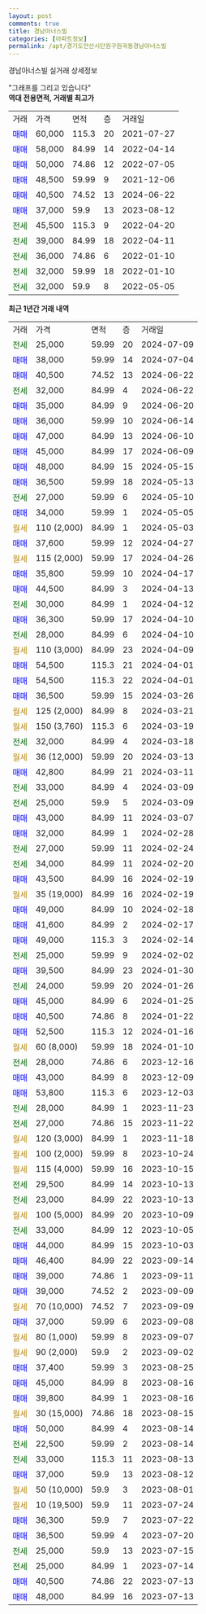 ```yaml
---
layout: post
comments: true
title: 경남아너스빌
categories: [아파트정보]
permalink: /apt/경기도안산시단원구원곡동경남아너스빌
---
```


경남아너스빌 실거래 상세정보

<script type="text/javascript">
  google.charts.load('current', {'packages':['line', 'corechart']});
  google.charts.setOnLoadCallback(drawChart);

  function drawChart() {
    var data = new google.visualization.DataTable();
    data.addColumn('date', '거래일');
    data.addColumn('number', "매매");
    data.addColumn('number', "전세");
    data.addColumn('number', "전매");

    data.addRows([[new Date(Date.parse("2024-07-09")), null, 25000, null], [new Date(Date.parse("2024-07-04")), 38000, null, null], [new Date(Date.parse("2024-06-22")), 40500, null, null], [new Date(Date.parse("2024-06-22")), null, 32000, null], [new Date(Date.parse("2024-06-20")), 35000, null, null], [new Date(Date.parse("2024-06-14")), 36000, null, null], [new Date(Date.parse("2024-06-10")), 47000, null, null], [new Date(Date.parse("2024-06-09")), 45000, null, null], [new Date(Date.parse("2024-05-15")), 48000, null, null], [new Date(Date.parse("2024-05-13")), 36500, null, null], [new Date(Date.parse("2024-05-10")), null, 27000, null], [new Date(Date.parse("2024-05-05")), 34000, null, null], [new Date(Date.parse("2024-05-03")), null, null, null], [new Date(Date.parse("2024-04-27")), 37600, null, null], [new Date(Date.parse("2024-04-26")), null, null, null], [new Date(Date.parse("2024-04-17")), 35800, null, null], [new Date(Date.parse("2024-04-13")), 44500, null, null], [new Date(Date.parse("2024-04-12")), null, 30000, null], [new Date(Date.parse("2024-04-10")), 36300, null, null], [new Date(Date.parse("2024-04-10")), null, 28000, null], [new Date(Date.parse("2024-04-09")), null, null, null], [new Date(Date.parse("2024-04-01")), 54500, null, null], [new Date(Date.parse("2024-04-01")), 54500, null, null], [new Date(Date.parse("2024-03-26")), 36500, null, null], [new Date(Date.parse("2024-03-21")), null, null, null], [new Date(Date.parse("2024-03-19")), null, null, null], [new Date(Date.parse("2024-03-18")), null, 32000, null], [new Date(Date.parse("2024-03-13")), null, null, null], [new Date(Date.parse("2024-03-11")), 42800, null, null], [new Date(Date.parse("2024-03-09")), null, 33000, null], [new Date(Date.parse("2024-03-09")), null, 25000, null], [new Date(Date.parse("2024-03-07")), 43000, null, null], [new Date(Date.parse("2024-02-28")), 32000, null, null], [new Date(Date.parse("2024-02-24")), null, 27000, null], [new Date(Date.parse("2024-02-20")), null, 34000, null], [new Date(Date.parse("2024-02-19")), 43500, null, null], [new Date(Date.parse("2024-02-19")), null, null, null], [new Date(Date.parse("2024-02-18")), 49000, null, null], [new Date(Date.parse("2024-02-17")), 41600, null, null], [new Date(Date.parse("2024-02-14")), 49000, null, null], [new Date(Date.parse("2024-02-02")), null, 25000, null], [new Date(Date.parse("2024-01-30")), 39500, null, null], [new Date(Date.parse("2024-01-26")), null, 24000, null], [new Date(Date.parse("2024-01-25")), 45000, null, null], [new Date(Date.parse("2024-01-22")), 40500, null, null], [new Date(Date.parse("2024-01-16")), 52500, null, null], [new Date(Date.parse("2024-01-10")), null, null, null], [new Date(Date.parse("2023-12-16")), null, 28000, null], [new Date(Date.parse("2023-12-09")), 43000, null, null], [new Date(Date.parse("2023-12-03")), 53800, null, null], [new Date(Date.parse("2023-11-23")), null, 28000, null], [new Date(Date.parse("2023-11-22")), null, 27000, null], [new Date(Date.parse("2023-11-18")), null, null, null], [new Date(Date.parse("2023-10-24")), null, null, null], [new Date(Date.parse("2023-10-15")), null, null, null], [new Date(Date.parse("2023-10-13")), null, 29500, null], [new Date(Date.parse("2023-10-13")), null, 23000, null], [new Date(Date.parse("2023-10-09")), null, null, null], [new Date(Date.parse("2023-10-05")), null, 33000, null], [new Date(Date.parse("2023-10-03")), 44000, null, null], [new Date(Date.parse("2023-09-14")), 46400, null, null], [new Date(Date.parse("2023-09-11")), 39000, null, null], [new Date(Date.parse("2023-09-09")), 39000, null, null], [new Date(Date.parse("2023-09-09")), null, null, null], [new Date(Date.parse("2023-09-08")), 37000, null, null], [new Date(Date.parse("2023-09-07")), null, null, null], [new Date(Date.parse("2023-09-02")), null, null, null], [new Date(Date.parse("2023-08-25")), 37400, null, null], [new Date(Date.parse("2023-08-16")), 45000, null, null], [new Date(Date.parse("2023-08-16")), 39800, null, null], [new Date(Date.parse("2023-08-15")), null, null, null], [new Date(Date.parse("2023-08-14")), 50000, null, null], [new Date(Date.parse("2023-08-14")), null, 22500, null], [new Date(Date.parse("2023-08-13")), null, 33000, null], [new Date(Date.parse("2023-08-12")), 37000, null, null], [new Date(Date.parse("2023-08-01")), null, null, null], [new Date(Date.parse("2023-07-24")), null, null, null], [new Date(Date.parse("2023-07-22")), 36300, null, null], [new Date(Date.parse("2023-07-20")), 36500, null, null], [new Date(Date.parse("2023-07-15")), null, 25000, null], [new Date(Date.parse("2023-07-14")), null, 25000, null], [new Date(Date.parse("2023-07-13")), 40500, null, null], [new Date(Date.parse("2023-07-13")), 48000, null, null]]);

    var options = {
      hAxis: {
        format: 'yyyy/MM/dd'
      },    
      lineWidth: 0,
      pointsVisible: true,    
      title: '최근 1년간 유형별 실거래가 분포',
      legend: { position: 'bottom' }
    };

    var formatter = new google.visualization.NumberFormat({pattern:'###,###'} );
    formatter.format(data, 1);
    formatter.format(data, 2);
    
    setTimeout(function() {
        var chart = new google.visualization.LineChart(document.getElementById('columnchart_material'));
        chart.draw(data, (options));
        document.getElementById('loading').style.display = 'none';
    }, 200);
  }
</script>


<div id="loading" style="z-index:20; display: block; margin-left: 0px">"그래프를 그리고 있습니다"</div>
<div id="columnchart_material" style="width: 95%; margin-left: 0px; display: block"></div>
<!-- contents start -->
<b>역대 전용면적, 거래별 최고가</b>
<table class="sortable">
    <tr>
      <td>거래</td>
      <td>가격</td>
      <td>면적</td>
      <td>층</td>
      <td>거래일</td>
    </tr>
        <tr>
          <td><a style="color: blue">매매</a></td>
          <td>60,000</td>
          <td>115.3</td>
          <td>20</td>
          <td>2021-07-27</td>
        </tr>            <tr>
          <td><a style="color: blue">매매</a></td>
          <td>58,000</td>
          <td>84.99</td>
          <td>14</td>
          <td>2022-04-14</td>
        </tr>            <tr>
          <td><a style="color: blue">매매</a></td>
          <td>50,000</td>
          <td>74.86</td>
          <td>12</td>
          <td>2022-07-05</td>
        </tr>            <tr>
          <td><a style="color: blue">매매</a></td>
          <td>48,500</td>
          <td>59.99</td>
          <td>9</td>
          <td>2021-12-06</td>
        </tr>            <tr>
          <td><a style="color: blue">매매</a></td>
          <td>40,500</td>
          <td>74.52</td>
          <td>13</td>
          <td>2024-06-22</td>
        </tr>            <tr>
          <td><a style="color: blue">매매</a></td>
          <td>37,000</td>
          <td>59.9</td>
          <td>13</td>
          <td>2023-08-12</td>
        </tr>        
        <tr>
              <td><a style="color: darkgreen">전세</a></td>
              <td>45,500</td>
              <td>115.3</td>
              <td>9</td>
              <td>2022-04-20</td>
            </tr>            <tr>
              <td><a style="color: darkgreen">전세</a></td>
              <td>39,000</td>
              <td>84.99</td>
              <td>18</td>
              <td>2022-04-11</td>
            </tr>            <tr>
              <td><a style="color: darkgreen">전세</a></td>
              <td>36,000</td>
              <td>74.86</td>
              <td>6</td>
              <td>2022-01-10</td>
            </tr>            <tr>
              <td><a style="color: darkgreen">전세</a></td>
              <td>32,000</td>
              <td>59.99</td>
              <td>18</td>
              <td>2022-01-10</td>
            </tr>            <tr>
              <td><a style="color: darkgreen">전세</a></td>
              <td>32,000</td>
              <td>59.9</td>
              <td>8</td>
              <td>2022-05-05</td>
            </tr>        
    
</table>

<b>최근 1년간 거래 내역</b>

<table class="sortable">
    <tr>
      <td>거래</td>
      <td>가격</td>
      <td>면적</td>
      <td>층</td>
      <td>거래일</td>
    </tr>
    <tr>
      <td><a style="color: darkgreen">전세</a></td>
      <td>25,000</td>
      <td>59.99</td>
      <td>20</td>
      <td>2024-07-09</td>
    </tr>          <tr>
      <td><a style="color: blue">매매</a></td>
      <td>38,000</td>
      <td>59.99</td>
      <td>14</td>
      <td>2024-07-04</td>
    </tr>          <tr>
      <td><a style="color: blue">매매</a></td>
      <td>40,500</td>
      <td>74.52</td>
      <td>13</td>
      <td>2024-06-22</td>
    </tr>          <tr>
      <td><a style="color: darkgreen">전세</a></td>
      <td>32,000</td>
      <td>84.99</td>
      <td>4</td>
      <td>2024-06-22</td>
    </tr>          <tr>
      <td><a style="color: blue">매매</a></td>
      <td>35,000</td>
      <td>84.99</td>
      <td>9</td>
      <td>2024-06-20</td>
    </tr>          <tr>
      <td><a style="color: blue">매매</a></td>
      <td>36,000</td>
      <td>59.99</td>
      <td>10</td>
      <td>2024-06-14</td>
    </tr>          <tr>
      <td><a style="color: blue">매매</a></td>
      <td>47,000</td>
      <td>84.99</td>
      <td>13</td>
      <td>2024-06-10</td>
    </tr>          <tr>
      <td><a style="color: blue">매매</a></td>
      <td>45,000</td>
      <td>84.99</td>
      <td>17</td>
      <td>2024-06-09</td>
    </tr>          <tr>
      <td><a style="color: blue">매매</a></td>
      <td>48,000</td>
      <td>84.99</td>
      <td>15</td>
      <td>2024-05-15</td>
    </tr>          <tr>
      <td><a style="color: blue">매매</a></td>
      <td>36,500</td>
      <td>59.99</td>
      <td>18</td>
      <td>2024-05-13</td>
    </tr>          <tr>
      <td><a style="color: darkgreen">전세</a></td>
      <td>27,000</td>
      <td>59.99</td>
      <td>6</td>
      <td>2024-05-10</td>
    </tr>          <tr>
      <td><a style="color: blue">매매</a></td>
      <td>34,000</td>
      <td>59.99</td>
      <td>1</td>
      <td>2024-05-05</td>
    </tr>          <tr>
      <td><a style="color: darkgoldenrod">월세</a></td>
      <td>110 (2,000)</td>
      <td>84.99</td>
      <td>1</td>
      <td>2024-05-03</td>
    </tr>          <tr>
      <td><a style="color: blue">매매</a></td>
      <td>37,600</td>
      <td>59.99</td>
      <td>12</td>
      <td>2024-04-27</td>
    </tr>          <tr>
      <td><a style="color: darkgoldenrod">월세</a></td>
      <td>115 (2,000)</td>
      <td>59.99</td>
      <td>17</td>
      <td>2024-04-26</td>
    </tr>          <tr>
      <td><a style="color: blue">매매</a></td>
      <td>35,800</td>
      <td>59.99</td>
      <td>10</td>
      <td>2024-04-17</td>
    </tr>          <tr>
      <td><a style="color: blue">매매</a></td>
      <td>44,500</td>
      <td>84.99</td>
      <td>3</td>
      <td>2024-04-13</td>
    </tr>          <tr>
      <td><a style="color: darkgreen">전세</a></td>
      <td>30,000</td>
      <td>84.99</td>
      <td>1</td>
      <td>2024-04-12</td>
    </tr>          <tr>
      <td><a style="color: blue">매매</a></td>
      <td>36,300</td>
      <td>59.99</td>
      <td>17</td>
      <td>2024-04-10</td>
    </tr>          <tr>
      <td><a style="color: darkgreen">전세</a></td>
      <td>28,000</td>
      <td>84.99</td>
      <td>6</td>
      <td>2024-04-10</td>
    </tr>          <tr>
      <td><a style="color: darkgoldenrod">월세</a></td>
      <td>110 (3,000)</td>
      <td>84.99</td>
      <td>23</td>
      <td>2024-04-09</td>
    </tr>          <tr>
      <td><a style="color: blue">매매</a></td>
      <td>54,500</td>
      <td>115.3</td>
      <td>21</td>
      <td>2024-04-01</td>
    </tr>          <tr>
      <td><a style="color: blue">매매</a></td>
      <td>54,500</td>
      <td>115.3</td>
      <td>22</td>
      <td>2024-04-01</td>
    </tr>          <tr>
      <td><a style="color: blue">매매</a></td>
      <td>36,500</td>
      <td>59.99</td>
      <td>15</td>
      <td>2024-03-26</td>
    </tr>          <tr>
      <td><a style="color: darkgoldenrod">월세</a></td>
      <td>125 (2,000)</td>
      <td>84.99</td>
      <td>8</td>
      <td>2024-03-21</td>
    </tr>          <tr>
      <td><a style="color: darkgoldenrod">월세</a></td>
      <td>150 (3,760)</td>
      <td>115.3</td>
      <td>6</td>
      <td>2024-03-19</td>
    </tr>          <tr>
      <td><a style="color: darkgreen">전세</a></td>
      <td>32,000</td>
      <td>84.99</td>
      <td>4</td>
      <td>2024-03-18</td>
    </tr>          <tr>
      <td><a style="color: darkgoldenrod">월세</a></td>
      <td>36 (12,000)</td>
      <td>59.99</td>
      <td>20</td>
      <td>2024-03-13</td>
    </tr>          <tr>
      <td><a style="color: blue">매매</a></td>
      <td>42,800</td>
      <td>84.99</td>
      <td>21</td>
      <td>2024-03-11</td>
    </tr>          <tr>
      <td><a style="color: darkgreen">전세</a></td>
      <td>33,000</td>
      <td>84.99</td>
      <td>4</td>
      <td>2024-03-09</td>
    </tr>          <tr>
      <td><a style="color: darkgreen">전세</a></td>
      <td>25,000</td>
      <td>59.9</td>
      <td>5</td>
      <td>2024-03-09</td>
    </tr>          <tr>
      <td><a style="color: blue">매매</a></td>
      <td>43,000</td>
      <td>84.99</td>
      <td>11</td>
      <td>2024-03-07</td>
    </tr>          <tr>
      <td><a style="color: blue">매매</a></td>
      <td>32,000</td>
      <td>84.99</td>
      <td>1</td>
      <td>2024-02-28</td>
    </tr>          <tr>
      <td><a style="color: darkgreen">전세</a></td>
      <td>27,000</td>
      <td>59.99</td>
      <td>11</td>
      <td>2024-02-24</td>
    </tr>          <tr>
      <td><a style="color: darkgreen">전세</a></td>
      <td>34,000</td>
      <td>84.99</td>
      <td>11</td>
      <td>2024-02-20</td>
    </tr>          <tr>
      <td><a style="color: blue">매매</a></td>
      <td>43,500</td>
      <td>84.99</td>
      <td>16</td>
      <td>2024-02-19</td>
    </tr>          <tr>
      <td><a style="color: darkgoldenrod">월세</a></td>
      <td>35 (19,000)</td>
      <td>84.99</td>
      <td>16</td>
      <td>2024-02-19</td>
    </tr>          <tr>
      <td><a style="color: blue">매매</a></td>
      <td>49,000</td>
      <td>84.99</td>
      <td>10</td>
      <td>2024-02-18</td>
    </tr>          <tr>
      <td><a style="color: blue">매매</a></td>
      <td>41,600</td>
      <td>84.99</td>
      <td>2</td>
      <td>2024-02-17</td>
    </tr>          <tr>
      <td><a style="color: blue">매매</a></td>
      <td>49,000</td>
      <td>115.3</td>
      <td>3</td>
      <td>2024-02-14</td>
    </tr>          <tr>
      <td><a style="color: darkgreen">전세</a></td>
      <td>25,000</td>
      <td>59.99</td>
      <td>9</td>
      <td>2024-02-02</td>
    </tr>          <tr>
      <td><a style="color: blue">매매</a></td>
      <td>39,500</td>
      <td>84.99</td>
      <td>23</td>
      <td>2024-01-30</td>
    </tr>          <tr>
      <td><a style="color: darkgreen">전세</a></td>
      <td>24,000</td>
      <td>59.99</td>
      <td>20</td>
      <td>2024-01-26</td>
    </tr>          <tr>
      <td><a style="color: blue">매매</a></td>
      <td>45,000</td>
      <td>84.99</td>
      <td>6</td>
      <td>2024-01-25</td>
    </tr>          <tr>
      <td><a style="color: blue">매매</a></td>
      <td>40,500</td>
      <td>74.86</td>
      <td>8</td>
      <td>2024-01-22</td>
    </tr>          <tr>
      <td><a style="color: blue">매매</a></td>
      <td>52,500</td>
      <td>115.3</td>
      <td>12</td>
      <td>2024-01-16</td>
    </tr>          <tr>
      <td><a style="color: darkgoldenrod">월세</a></td>
      <td>60 (8,000)</td>
      <td>59.99</td>
      <td>18</td>
      <td>2024-01-10</td>
    </tr>          <tr>
      <td><a style="color: darkgreen">전세</a></td>
      <td>28,000</td>
      <td>74.86</td>
      <td>6</td>
      <td>2023-12-16</td>
    </tr>          <tr>
      <td><a style="color: blue">매매</a></td>
      <td>43,000</td>
      <td>84.99</td>
      <td>8</td>
      <td>2023-12-09</td>
    </tr>          <tr>
      <td><a style="color: blue">매매</a></td>
      <td>53,800</td>
      <td>115.3</td>
      <td>6</td>
      <td>2023-12-03</td>
    </tr>          <tr>
      <td><a style="color: darkgreen">전세</a></td>
      <td>28,000</td>
      <td>84.99</td>
      <td>1</td>
      <td>2023-11-23</td>
    </tr>          <tr>
      <td><a style="color: darkgreen">전세</a></td>
      <td>27,000</td>
      <td>74.86</td>
      <td>15</td>
      <td>2023-11-22</td>
    </tr>          <tr>
      <td><a style="color: darkgoldenrod">월세</a></td>
      <td>120 (3,000)</td>
      <td>84.99</td>
      <td>1</td>
      <td>2023-11-18</td>
    </tr>          <tr>
      <td><a style="color: darkgoldenrod">월세</a></td>
      <td>100 (2,000)</td>
      <td>59.99</td>
      <td>8</td>
      <td>2023-10-24</td>
    </tr>          <tr>
      <td><a style="color: darkgoldenrod">월세</a></td>
      <td>115 (4,000)</td>
      <td>59.99</td>
      <td>16</td>
      <td>2023-10-15</td>
    </tr>          <tr>
      <td><a style="color: darkgreen">전세</a></td>
      <td>29,500</td>
      <td>84.99</td>
      <td>14</td>
      <td>2023-10-13</td>
    </tr>          <tr>
      <td><a style="color: darkgreen">전세</a></td>
      <td>23,000</td>
      <td>84.99</td>
      <td>22</td>
      <td>2023-10-13</td>
    </tr>          <tr>
      <td><a style="color: darkgoldenrod">월세</a></td>
      <td>100 (5,000)</td>
      <td>84.99</td>
      <td>20</td>
      <td>2023-10-09</td>
    </tr>          <tr>
      <td><a style="color: darkgreen">전세</a></td>
      <td>33,000</td>
      <td>84.99</td>
      <td>12</td>
      <td>2023-10-05</td>
    </tr>          <tr>
      <td><a style="color: blue">매매</a></td>
      <td>44,000</td>
      <td>84.99</td>
      <td>15</td>
      <td>2023-10-03</td>
    </tr>          <tr>
      <td><a style="color: blue">매매</a></td>
      <td>46,400</td>
      <td>84.99</td>
      <td>22</td>
      <td>2023-09-14</td>
    </tr>          <tr>
      <td><a style="color: blue">매매</a></td>
      <td>39,000</td>
      <td>74.86</td>
      <td>1</td>
      <td>2023-09-11</td>
    </tr>          <tr>
      <td><a style="color: blue">매매</a></td>
      <td>39,000</td>
      <td>74.52</td>
      <td>2</td>
      <td>2023-09-09</td>
    </tr>          <tr>
      <td><a style="color: darkgoldenrod">월세</a></td>
      <td>70 (10,000)</td>
      <td>74.52</td>
      <td>7</td>
      <td>2023-09-09</td>
    </tr>          <tr>
      <td><a style="color: blue">매매</a></td>
      <td>37,000</td>
      <td>59.99</td>
      <td>6</td>
      <td>2023-09-08</td>
    </tr>          <tr>
      <td><a style="color: darkgoldenrod">월세</a></td>
      <td>80 (1,000)</td>
      <td>59.99</td>
      <td>8</td>
      <td>2023-09-07</td>
    </tr>          <tr>
      <td><a style="color: darkgoldenrod">월세</a></td>
      <td>90 (2,000)</td>
      <td>59.9</td>
      <td>2</td>
      <td>2023-09-02</td>
    </tr>          <tr>
      <td><a style="color: blue">매매</a></td>
      <td>37,400</td>
      <td>59.99</td>
      <td>3</td>
      <td>2023-08-25</td>
    </tr>          <tr>
      <td><a style="color: blue">매매</a></td>
      <td>45,000</td>
      <td>84.99</td>
      <td>8</td>
      <td>2023-08-16</td>
    </tr>          <tr>
      <td><a style="color: blue">매매</a></td>
      <td>39,800</td>
      <td>84.99</td>
      <td>1</td>
      <td>2023-08-16</td>
    </tr>          <tr>
      <td><a style="color: darkgoldenrod">월세</a></td>
      <td>30 (15,000)</td>
      <td>74.86</td>
      <td>18</td>
      <td>2023-08-15</td>
    </tr>          <tr>
      <td><a style="color: blue">매매</a></td>
      <td>50,000</td>
      <td>84.99</td>
      <td>4</td>
      <td>2023-08-14</td>
    </tr>          <tr>
      <td><a style="color: darkgreen">전세</a></td>
      <td>22,500</td>
      <td>59.99</td>
      <td>2</td>
      <td>2023-08-14</td>
    </tr>          <tr>
      <td><a style="color: darkgreen">전세</a></td>
      <td>33,000</td>
      <td>115.3</td>
      <td>11</td>
      <td>2023-08-13</td>
    </tr>          <tr>
      <td><a style="color: blue">매매</a></td>
      <td>37,000</td>
      <td>59.9</td>
      <td>13</td>
      <td>2023-08-12</td>
    </tr>          <tr>
      <td><a style="color: darkgoldenrod">월세</a></td>
      <td>50 (10,000)</td>
      <td>59.9</td>
      <td>3</td>
      <td>2023-08-01</td>
    </tr>          <tr>
      <td><a style="color: darkgoldenrod">월세</a></td>
      <td>10 (19,500)</td>
      <td>59.9</td>
      <td>11</td>
      <td>2023-07-24</td>
    </tr>          <tr>
      <td><a style="color: blue">매매</a></td>
      <td>36,300</td>
      <td>59.9</td>
      <td>7</td>
      <td>2023-07-22</td>
    </tr>          <tr>
      <td><a style="color: blue">매매</a></td>
      <td>36,500</td>
      <td>59.99</td>
      <td>4</td>
      <td>2023-07-20</td>
    </tr>          <tr>
      <td><a style="color: darkgreen">전세</a></td>
      <td>25,000</td>
      <td>59.9</td>
      <td>13</td>
      <td>2023-07-15</td>
    </tr>          <tr>
      <td><a style="color: darkgreen">전세</a></td>
      <td>25,000</td>
      <td>84.99</td>
      <td>1</td>
      <td>2023-07-14</td>
    </tr>          <tr>
      <td><a style="color: blue">매매</a></td>
      <td>40,500</td>
      <td>74.86</td>
      <td>22</td>
      <td>2023-07-13</td>
    </tr>          <tr>
      <td><a style="color: blue">매매</a></td>
      <td>48,000</td>
      <td>84.99</td>
      <td>16</td>
      <td>2023-07-13</td>
    </tr>      </table>
<!-- contents end -->    


